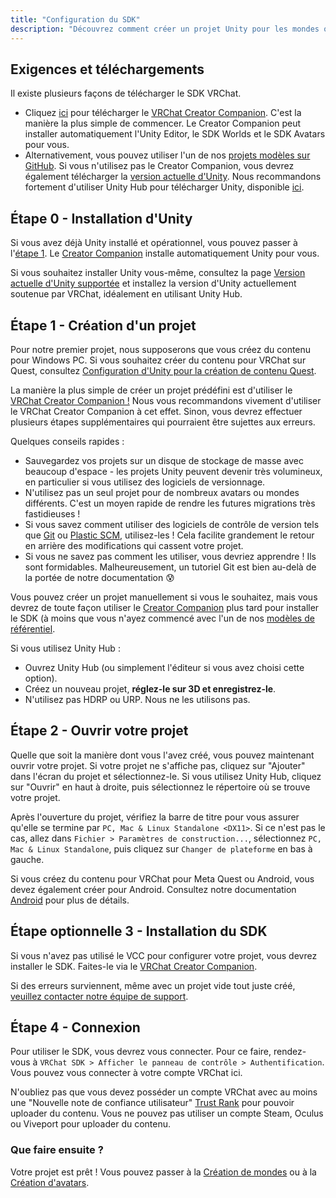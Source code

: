 ```yaml
---
title: "Configuration du SDK"
description: "Découvrez comment créer un projet Unity pour les mondes ou avatars VRChat"
---
```


## Exigences et téléchargements
Il existe plusieurs façons de télécharger le SDK VRChat.
- Cliquez [ici](https://vrchat.com/download/vcc) pour télécharger le [VRChat Creator Companion](https://vcc.docs.vrchat.com/). C'est la manière la plus simple de commencer. Le Creator Companion peut installer automatiquement l'Unity Editor, le SDK Worlds et le SDK Avatars pour vous.
- Alternativement, vous pouvez utiliser l'un de nos [projets modèles sur GitHub](https://vcc.docs.vrchat.com/guides/using-project-template-repos). Si vous n'utilisez pas le Creator Companion, vous devrez également télécharger la [version actuelle d'Unity](/sdk/current-unity-version). Nous recommandons fortement d'utiliser Unity Hub pour télécharger Unity, disponible [ici](/sdk/current-unity-version).


## Étape 0 - Installation d'Unity
Si vous avez déjà Unity installé et opérationnel, vous pouvez passer à l'[étape 1](#section-step-1-creating-a-project). Le [Creator Companion](https://vcc.docs.vrchat.com/) installe automatiquement Unity pour vous.

Si vous souhaitez installer Unity vous-même, consultez la page [Version actuelle d'Unity supportée](/sdk/current-unity-version) et installez la version d'Unity actuellement soutenue par VRChat, idéalement en utilisant Unity Hub.


## Étape 1 - Création d'un projet
Pour notre premier projet, nous supposerons que vous créez du contenu pour Windows PC. Si vous souhaitez créer du contenu pour VRChat sur Quest, consultez [Configuration d'Unity pour la création de contenu Quest](/platforms/android/setting-up-unity-for-creating-quest-content).

La manière la plus simple de créer un projet prédéfini est d'utiliser le [VRChat Creator Companion !](https://vcc.docs.vrchat.com/guides/getting-started) Nous vous recommandons vivement d'utiliser le VRChat Creator Companion à cet effet. Sinon, vous devrez effectuer plusieurs étapes supplémentaires qui pourraient être sujettes aux erreurs.

Quelques conseils rapides :

* Sauvegardez vos projets sur un disque de stockage de masse avec beaucoup d'espace - les projets Unity peuvent devenir très volumineux, en particulier si vous utilisez des logiciels de versionnage.
* N'utilisez pas un seul projet pour de nombreux avatars ou mondes différents. C'est un moyen rapide de rendre les futures migrations très fastidieuses !
* Si vous savez comment utiliser des logiciels de contrôle de version tels que [Git](https://git-scm.com/) ou [Plastic SCM](https://www.plasticscm.com/), utilisez-les ! Cela facilite grandement le retour en arrière des modifications qui cassent votre projet.
* Si vous ne savez pas comment les utiliser, vous devriez apprendre ! Ils sont formidables. Malheureusement, un tutoriel Git est bien au-delà de la portée de notre documentation 😰

Vous pouvez créer un projet manuellement si vous le souhaitez, mais vous devrez de toute façon utiliser le [Creator Companion](https://vcc.docs.vrchat.com/) plus tard pour installer le SDK (à moins que vous n'ayez commencé avec l'un de nos [modèles de référentiel](https://vcc.docs.vrchat.com/guides/using-project-template-repos).

Si vous utilisez Unity Hub :
* Ouvrez Unity Hub (ou simplement l'éditeur si vous avez choisi cette option).
* Créez un nouveau projet, **réglez-le sur 3D et enregistrez-le**.
* N'utilisez pas HDRP ou URP. Nous ne les utilisons pas.

## Étape 2 - Ouvrir votre projet
Quelle que soit la manière dont vous l'avez créé, vous pouvez maintenant ouvrir votre projet. Si votre projet ne s'affiche pas, cliquez sur "Ajouter" dans l'écran du projet et sélectionnez-le. Si vous utilisez Unity Hub, cliquez sur "Ouvrir" en haut à droite, puis sélectionnez le répertoire où se trouve votre projet.

Après l'ouverture du projet, vérifiez la barre de titre pour vous assurer qu'elle se termine par `PC, Mac & Linux Standalone <DX11>`. Si ce n'est pas le cas, allez dans `Fichier > Paramètres de construction...`, sélectionnez `PC, Mac & Linux Standalone`, puis cliquez sur `Changer de plateforme` en bas à gauche.

Si vous créez du contenu pour VRChat pour Meta Quest ou Android, vous devez également créer pour Android. Consultez notre documentation [Android](/platforms/android/index.md) pour plus de détails.

## Étape optionnelle 3 - Installation du SDK
Si vous n'avez pas utilisé le VCC pour configurer votre projet, vous devrez installer le SDK. Faites-le via le [VRChat Creator Companion](https://vcc.docs.vrchat.com/guides/getting-started).

Si des erreurs surviennent, même avec un projet vide tout juste créé, [veuillez contacter notre équipe de support](https://vrch.at/support).

## Étape 4 - Connexion
Pour utiliser le SDK, vous devrez vous connecter. Pour ce faire, rendez-vous à `VRChat SDK > Afficher le panneau de contrôle > Authentification`. Vous pouvez vous connecter à votre compte VRChat ici.

N'oubliez pas que vous devez posséder un compte VRChat avec au moins une "Nouvelle note de confiance utilisateur" [Trust Rank](https://docs.vrchat.com/docs/vrchat-safety-and-trust-system) pour pouvoir uploader du contenu. Vous ne pouvez pas utiliser un compte Steam, Oculus ou Viveport pour uploader du contenu.

### Que faire ensuite ?
Votre projet est prêt ! Vous pouvez passer à la [Création de mondes](/worlds) ou à la [Création d'avatars](/avatars).